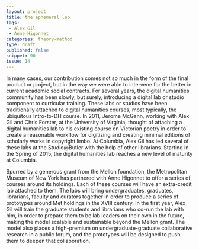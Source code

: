 ```yaml
---
layout: project
title: the ephemeral lab
tags:
 - Alex Gil
 - Anne Higonnet
categories: theory-method
type: draft
published: false
snippet: 90
issue: 14
---
```


In many cases, our contribution comes not so much in the form of the final
product or project, but in the way we were able to intervene for the better in
current academic social contracts. For several years, the digital humanities
community has been slowly, but surely, introducing a digital lab or studio
component to curricular training. These labs or studios have been
traditionally attached to digital humanities courses, most typically, the
ubiquitous Intro-to-DH course. In 2011, Jerome McGann, working with Alex Gil
and Chris Forster, at the University of Virginia, thought of attaching a
digital humanities lab to his existing course on Victorian poetry in order to
create a reasonable workflow for digitizing and creating minimal editions of
scholarly works in copyright limbo. At Columbia, Alex Gil has led several of
these labs at the Studio@Butler with the help of other librarians. Starting in
the Spring of 2015, the digital humanities lab reaches a new level of maturity
at Columbia.

Spurred by a generous grant from the Mellon foundation, the Metropolitan
Museum of New York has partnered with Anne Higonnet to offer a series of
courses around its holdings. Each of these courses will have an extra-credit
lab attached to them. The labs will bring undergraduates, graduates,
librarians, faculty and curators together in order to produce a series of
prototypes around Met holdings in the XVIII century. In the first year, Alex
Gil will train the graduate students and librarians who co-run the lab with
him, in order to prepare them to be lab leaders on their own in the future,
making the model scalable and sustainable beyond the Mellon grant. The model
also places a high-premium on undergraduate-graduate collaborative research in
a public forum, and the prototypes will be designed to push them to deepen
that collaboration.

